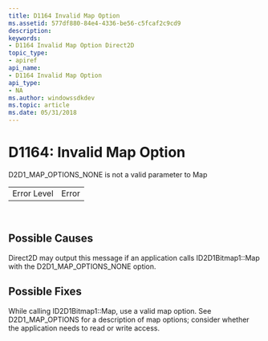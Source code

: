 ```yaml
---
title: D1164 Invalid Map Option
ms.assetid: 577df880-84e4-4336-be56-c5fcaf2c9cd9
description: 
keywords:
- D1164 Invalid Map Option Direct2D
topic_type:
- apiref
api_name:
- D1164 Invalid Map Option
api_type:
- NA
ms.author: windowssdkdev
ms.topic: article
ms.date: 05/31/2018
---
```


# D1164: Invalid Map Option

D2D1\_MAP\_OPTIONS\_NONE is not a valid parameter to Map



|             |       |
|-------------|-------|
| Error Level | Error |



 

## Possible Causes

Direct2D may output this message if an application calls ID2D1Bitmap1::Map with the D2D1\_MAP\_OPTIONS\_NONE option.

## Possible Fixes

While calling ID2D1Bitmap1::Map, use a valid map option. See D2D1\_MAP\_OPTIONS for a description of map options; consider whether the application needs to read or write access.

 

 




